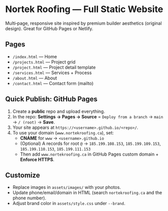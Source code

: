 # Nortek Roofing — Full Static Website

Multi‑page, responsive site inspired by premium builder aesthetics (original design). Great for GitHub Pages or Netlify.

## Pages
- `/index.html` — Home
- `/projects.html` — Project grid
- `/project.html` — Project detail template
- `/services.html` — Services + Process
- `/about.html` — About
- `/contact.html` — Contact form (mailto)

## Quick Publish: GitHub Pages
1. Create a **public** repo and upload everything.
2. In the repo: **Settings → Pages → Source** = `Deploy from a branch` → `main` → `/ (root)` → **Save**.
3. Your site appears at `https://<username>.github.io/<repo>/`.
4. To use your domain (`www.nortekroofing.ca`), set:
   - **CNAME** for `www` → `<username>.github.io`
   - (Optional) A records for root `@` → `185.199.108.153`, `185.199.109.153`, `185.199.110.153`, `185.199.111.153`
   - Then add `www.nortekroofing.ca` in GitHub Pages custom domain + **Enforce HTTPS**.

## Customize
- Replace images in `assets/images/` with your photos.
- Update phone/email/domain in HTML (search `nortekroofing.ca` and the phone number).
- Adjust brand color in `assets/style.css` under `--brand`.
